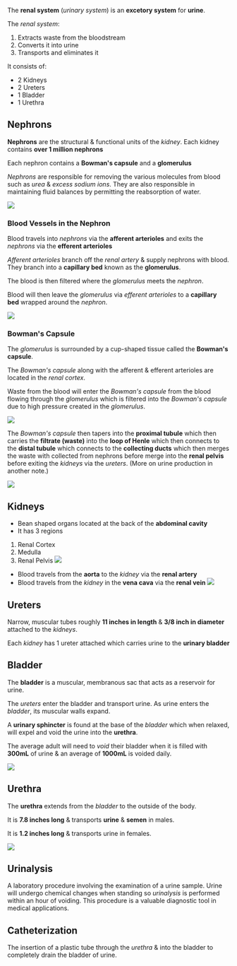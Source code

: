 
The **renal system** (*urinary system*) is an **excetory system** for **urine**. 

The *renal system*:
1. Extracts waste from the bloodstream
2. Converts it into urine
3. Transports and eliminates it

It consists of:
- 2 Kidneys
- 2 Ureters
- 1 Bladder
- 1 Urethra

## Nephrons

**Nephrons** are the structural & functional units of the *kidney*. Each kidney contains **over 1 million nephrons**

Each nephron contains a **Bowman's capsule** and a **glomerulus**

*Nephrons* are responsible for removing the various molecules from blood such as *urea* & *excess sodium ions*. They are also responsible in maintaining fluid balances by permitting the reabsorption of water.

![](Nephron_Anatomy.png)

### Blood Vessels in the Nephron

Blood travels into *nephrons* via the **afferent arterioles** and exits the *nephrons* via the **efferent arterioles**

*Afferent arterioles* branch off the *renal artery* & supply nephrons with blood. They branch into a **capillary bed** known as the **glomerulus**. 

The blood is then filtered where the *glomerulus* meets the *nephron*.

Blood will then leave the *glomerulus* via *efferent arterioles* to a **capillary bed** wrapped around the *nephron*.

![](Nephron_(Blood_Flow).png)

### Bowman's Capsule

The *glomerulus* is surrounded by a cup-shaped tissue called the **Bowman's capsule**.

The *Bowman's capsule* along with the afferent & efferent arterioles are located in the *renal cortex*.

Waste from the blood will enter the *Bowman's capsule* from the blood flowing through the *glomerulus* which is filtered into the *Bowman's capsule* due to high pressure created in the *glomerulus*.

![](Glomerulus.png)

The *Bowman's capsule* then tapers into the **proximal tubule** which then carries the **filtrate (waste)** into the **loop of Henle** which then connects to the **distal tubule** which connects to the **collecting ducts** which then merges the waste with collected from nephrons before merge into the **renal pelvis** before exiting the *kidneys* via the *ureters*. (More on urine production in another note.)

![](Nephron_Urine_Path.png)
## Kidneys

- Bean shaped organs located at the back of the **abdominal cavity**
- It has 3 regions
1. Renal Cortex
2. Medulla
3. Renal Pelvis
![](Kidney.png)

- Blood travels from the **aorta** to the *kidney* via the **renal artery**
- Blood travels from the *kidney* in the **vena cava** via the **renal vein**
![](Kidney_(Blood_Flow).png)


## Ureters

Narrow, muscular tubes roughly **11 inches in length** & **3/8 inch in diameter** attached to the *kidneys*.

Each *kidney* has 1 ureter attached which carries urine to the **urinary bladder**
## Bladder

The **bladder** is a muscular, membranous sac that acts as a reservoir for urine.

The *ureters* enter the bladder and transport urine. As urine enters the *bladder*, its muscular walls expand.

A **urinary sphincter** is found at the base of the *bladder* which when relaxed, will expel and void the urine into the **urethra**. 

The average adult will need to *void* their bladder when it is filled with **300mL** of urine & an average of **1000mL** is voided daily.

![](Bladder_Relax_Clenched.png)

## Urethra

The **urethra** extends from the *bladder* to the outside of the body.

It is **7.8 inches long** & transports **urine** & **semen** in males.

It is **1.2 inches long** & transports urine in females.

![](Urethra.png)
## Urinalysis

A laboratory procedure involving the examination of a urine sample. Urine will undergo chemical changes when standing so *urinalysis* is performed within an hour of voiding. This procedure is a valuable diagnostic tool in medical applications.

## Catheterization

The insertion of a plastic tube through the *urethra* & into the bladder to completely drain the bladder of urine.